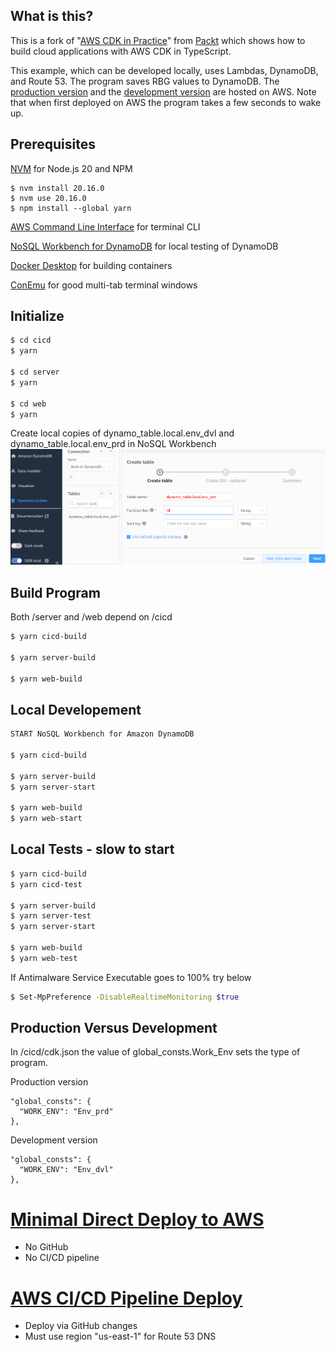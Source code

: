 

<a name="s"></a>


## What is this?
This is a fork of "[AWS CDK in Practice](https://github.com/PacktPublishing/AWS-CDK-in-Practice)" from [Packt](https://www.packtpub.com/en-us/product/aws-cdk-in-practice-9781801812399) which shows how to build cloud applications with AWS CDK in TypeScript.


This example, which can be developed locally, uses Lambdas, DynamoDB, and Route 53. The program saves RBG values to DynamoDB. The [production version](https://front-prod.steenhansen.click/index.html) and the [development version](https://front-dev.steenhansen.click/index.html) are hosted on AWS. Note that when first deployed on AWS the program takes a few seconds to wake up.



##  Prerequisites

  [NVM](https://github.com/coreybutler/nvm-windows/releases) for Node.js 20 and NPM

```console
$ nvm install 20.16.0
$ nvm use 20.16.0
$ npm install --global yarn
```

  [AWS Command Line Interface](https://aws.amazon.com/cli/) for terminal CLI

  [NoSQL Workbench for DynamoDB](https://docs.aws.amazon.com/amazondynamodb/latest/developerguide/workbench.settingup.html) for local testing of DynamoDB

  [Docker Desktop](https://www.docker.com/products/docker-desktop/) for building containers

  [ConEmu](https://conemu.github.io/) for good multi-tab terminal windows

## Initialize 

```bash
$ cd cicd
$ yarn

$ cd server
$ yarn

$ cd web
$ yarn
```

Create local copies of dynamo_table.local.env_dvl and dynamo_table.local.env_prd in NoSQL Workbench
![](./images/local-dynamodb.png)

## Build Program
Both /server and /web depend on /cicd
```bash
$ yarn cicd-build

$ yarn server-build     

$ yarn web-build   
```

## Local Developement
```bash
START NoSQL Workbench for Amazon DynamoDB

$ yarn cicd-build

$ yarn server-build
$ yarn server-start

$ yarn web-build
$ yarn web-start
```

## Local Tests - slow to start
```bash
$ yarn cicd-build
$ yarn cicd-test

$ yarn server-build
$ yarn server-test
$ yarn server-start

$ yarn web-build
$ yarn web-test
```
If Antimalware Service Executable goes to 100% try below
```bash
$ Set-MpPreference -DisableRealtimeMonitoring $true
```
## Production Versus Development

 In /cicd/cdk.json the value of global_consts.Work_Env sets the type of program.
 
 Production version


    "global_consts": {
      "WORK_ENV": "Env_prd"
    },



 Development version

    "global_consts": {
      "WORK_ENV": "Env_dvl"
    },


# [Minimal Direct Deploy to AWS](./cicd/README-to-cloud.md)
  - No GitHub
  - No CI/CD pipeline

# [AWS CI/CD Pipeline Deploy](./cicd/README-to-pipeline.md)
  - Deploy via GitHub changes
  - Must use region "us-east-1" for Route 53 DNS
